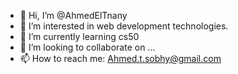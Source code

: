 - 👋 Hi, I’m @AhmedElTnany
- 👀 I’m interested in web development technologies.
- 🌱 I’m currently learning cs50
- 💞️ I’m looking to collaborate on ...
- 📫 How to reach me: Ahmed.t.sobhy@gmail.com

<!---
AhmedElTnany/AhmedElTnany is a ✨ special ✨ repository because its `README.md` (this file) appears on your GitHub profile.
You can click the Preview link to take a look at your changes.
--->
